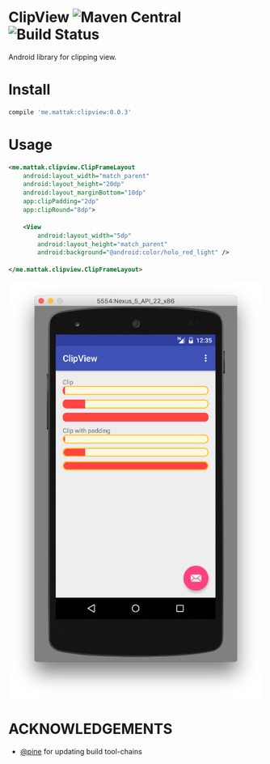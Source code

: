 # ClipView ![Maven Central](https://maven-badges.herokuapp.com/maven-central/me.mattak/clipview/badge.svg) ![Build Status](https://travis-ci.org/mattak/ClipView.svg?branch=master)

Android library for clipping view.

# Install

```gradle
compile 'me.mattak:clipview:0.0.3'
```

# Usage

```xml
<me.mattak.clipview.ClipFrameLayout
    android:layout_width="match_parent"
    android:layout_height="20dp"
    android:layout_marginBottom="10dp"
    app:clipPadding="2dp"
    app:clipRound="8dp">

    <View
        android:layout_width="5dp"
        android:layout_height="match_parent"
        android:background="@android:color/holo_red_light" />

</me.mattak.clipview.ClipFrameLayout>
```

![clipview](./art/clipview.png)

# ACKNOWLEDGEMENTS

- [@pine](https://github.com/pine) for updating build tool-chains

